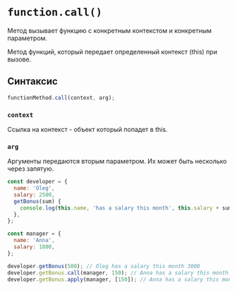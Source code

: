 # `function.call()`

Метод вызывает функцию с конкретным контекстом и конкретным параметром.

Метод функций, который передает определенный контекст (this) при вызове.

## Синтаксис

```js
functionMethod.call(context, arg);
```

### `context`

Ссылка на контекст - объект который попадет в this.

### `arg`

Аргументы передаются вторым параметром. Их может быть несколько через запятую.

```js
const developer = {
  name: 'Oleg',
  salary: 2500,
  getBonus(sum) {
    console.log(this.name, 'has a salary this month', this.salary + sum);
  },
};

const manager = {
  name: 'Anna',
  salary: 1800,
};

developer.getBonus(500); // Oleg has a salary this month 3000
developer.getBonus.call(manager, 150); // Anna has a salary this month 1950
developer.getBonus.apply(manager, [150]); // Anna has a salary this month 1950
```
